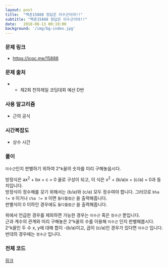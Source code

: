 ```yaml
---
layout: post
title:  "백준15888 정답은 이수근이야!!"
subtitle: "백준15888 정답은 이수근이야!!"
date:   2018-08-13 00:19:00
background: '/img/bg-index.jpg'
---
```


### 문제 링크
* https://icpc.me/15888

### 문제 출처
* * 제2회 천하제일 코딩대회 예선 D번

### 사용 알고리즘
* 근의 공식

### 시간복잡도
* 상수 시간

### 풀이
`이수근`인지 판별하기 위하여 2^k꼴의 숫자를 미리 구해놓읍시다.

방정식은 ax<sup>2</sup> + bx + c = 0 꼴로 구성이 되고, 이 식은 x<sup>2</sup> + (b/a)x + (c/a) = 0과 동치입니다.<br>
방정식이 정수해를 갖기 위해서는 (b/a)와 (c/a) 모두 정수여야 합니다. 그러므로 `b%a != 0` 이거나 `c%a != 0` 이면 `둘다틀렸근` 을 출력해줍니다.<br>
판별식이 0 이하인 경우에도 `둘다틀렸근` 을 출력해줍니다.

위에서 언급한 경우를 제외하면 가능한 경우는 `이수근` 혹은 `정수근` 뿐입니다.<br>
근과 계수의 관계와 미리 구해놓은 2^k꼴의 수를 이용해 `이수근` 인지 판별해봅시다.<br>
2^k꼴인 두 수 x, y에 대해 합이 -(b/a)이고, 곱이 (c/a)인 경우가 있다면 `이수근` 입니다.<br>
반대의 경우에는 `정수근` 입니다.

### 전체 코드
<a href = "https://github.com/justiceHui/BOJ/blob/master/SunrinCCD18/15888.cpp">링크</a>
